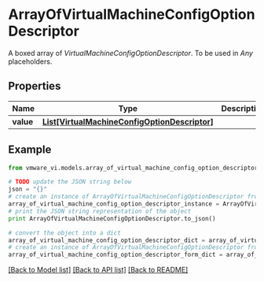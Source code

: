 # ArrayOfVirtualMachineConfigOptionDescriptor

A boxed array of *VirtualMachineConfigOptionDescriptor*. To be used in *Any* placeholders. 

## Properties
Name | Type | Description | Notes
------------ | ------------- | ------------- | -------------
**value** | [**List[VirtualMachineConfigOptionDescriptor]**](VirtualMachineConfigOptionDescriptor.md) |  | 

## Example

```python
from vmware_vi.models.array_of_virtual_machine_config_option_descriptor import ArrayOfVirtualMachineConfigOptionDescriptor

# TODO update the JSON string below
json = "{}"
# create an instance of ArrayOfVirtualMachineConfigOptionDescriptor from a JSON string
array_of_virtual_machine_config_option_descriptor_instance = ArrayOfVirtualMachineConfigOptionDescriptor.from_json(json)
# print the JSON string representation of the object
print ArrayOfVirtualMachineConfigOptionDescriptor.to_json()

# convert the object into a dict
array_of_virtual_machine_config_option_descriptor_dict = array_of_virtual_machine_config_option_descriptor_instance.to_dict()
# create an instance of ArrayOfVirtualMachineConfigOptionDescriptor from a dict
array_of_virtual_machine_config_option_descriptor_form_dict = array_of_virtual_machine_config_option_descriptor.from_dict(array_of_virtual_machine_config_option_descriptor_dict)
```
[[Back to Model list]](../README.md#documentation-for-models) [[Back to API list]](../README.md#documentation-for-api-endpoints) [[Back to README]](../README.md)


